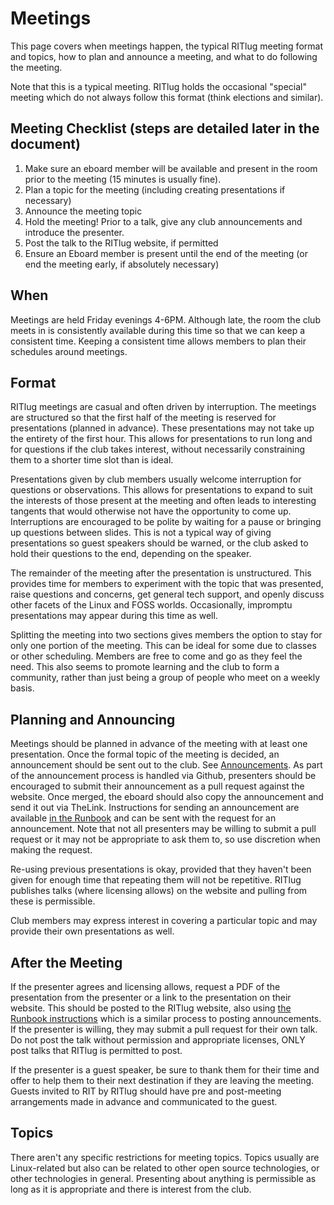 # Meetings

This page covers when meetings happen, the typical RITlug meeting format and topics, how
to plan and announce a meeting, and what to do following the meeting.

Note that this is a typical meeting. RITlug holds the occasional "special" meeting which do
not always follow this format (think elections and similar).

Meeting Checklist (steps are detailed later in the document)
----------------
1. Make sure an eboard member will be available and present in the room prior to the meeting (15 minutes
is usually fine).
2. Plan a topic for the meeting (including creating presentations if necessary)
3. Announce the meeting topic
4. Hold the meeting! Prior to a talk, give any club announcements and introduce the presenter.
5. Post the talk to the RITlug website, if permitted
6. Ensure an Eboard member is present until the end of the meeting (or end the meeting early, if
absolutely necessary)

When
----------------
Meetings are held Friday evenings 4-6PM. Although late, the room the club meets in is consistently available
during this time so that we can keep a consistent time. Keeping a consistent time allows members to
plan their schedules around meetings.

Format
----------------
RITlug meetings are casual and often driven by interruption. The meetings are structured so that the first half of
the meeting is reserved for presentations (planned in advance). These presentations may not take up the entirety
of the first hour. This allows for presentations to run long and for questions if the club takes interest, without
necessarily constraining them to a shorter time slot than is ideal.

Presentations given by club members usually welcome interruption for questions or observations. This allows
for presentations to expand to suit the interests of those present at the meeting and often leads to interesting
tangents that would otherwise not have the opportunity to come up. Interruptions are encouraged to be polite
by waiting for a pause or bringing up questions between slides. This is not a typical way of giving presentations
so guest speakers should be warned, or the club asked to hold their questions to the end, depending on the
speaker.

The remainder of the meeting after the presentation is unstructured. This provides time for members to experiment with the topic that was
presented, raise questions and concerns, get general tech support, and openly discuss other facets of the Linux
and FOSS worlds. Occasionally, impromptu presentations may appear during this time as well.

Splitting the meeting into two sections gives members the option to stay for only one portion of the meeting.
This can be ideal for some due to classes or other scheduling. Members are free to come and go as they
feel the need. This also seems to promote learning and the club to form a community, rather than just being
a group of people who meet on a weekly basis.

Planning and Announcing
---------------
Meetings should be planned in advance of the meeting with at least one presentation. Once the formal topic
of the meeting is decided, an announcement should be sent out to the club. See [Announcements](announcements.md).
As part of the announcement process is handled via Github, presenters should be encouraged to submit
their announcement as a pull request against the website. Once merged, the eboard should also copy the
announcement and send it out via TheLink. Instructions for sending an announcement are available
[in the Runbook](the-website.md#announcements) and can be sent with the request for an announcement.
Note that not all presenters may be willing to submit a pull request or it may not be appropriate
to ask them to, so use discretion when making the request.

Re-using previous presentations is okay, provided that they haven't been given for enough time that repeating
them will not be repetitive. RITlug publishes talks (where licensing allows) on the website and pulling
from these is permissible.

Club members may express interest in covering a particular topic and may provide their own presentations as well.

After the Meeting
---------------
If the presenter agrees and licensing allows, request a PDF of the presentation from the presenter or
a link to the presentation on their website. This should be posted to the RITlug website, also
using [the Runbook instructions](the-website.md#talks) which is a similar process to
posting announcements. If the presenter is willing, they may submit a pull request for their own
talk. Do not post the talk without permission and appropriate licenses, ONLY post talks
that RITlug is permitted to post.

If the presenter is a guest speaker, be sure to thank them for their time and offer to help them to
their next destination if they are leaving the meeting. Guests invited to RIT by RITlug should
have pre and post-meeting arrangements made in advance and communicated to the guest.

Topics
---------------
There aren't any specific restrictions for meeting topics. Topics usually are Linux-related but also can be
related to other open source technologies, or other technologies in general. Presenting about anything
is permissible as long as it is appropriate and there is interest from the club.
